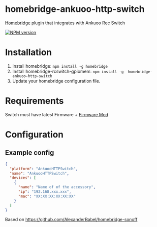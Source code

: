 # homebridge-ankuoo-http-switch
[Homebridge](https://github.com/nfarina/homebridge/) plugin that integrates with Ankuoo Rec Switch

[![NPM version][npm-image]][npm-url]

[npm-image]: https://img.shields.io/npm/v/homebridge-sonoff.svg
[npm-url]: https://www.npmjs.com/package/homebridge-sonoff

# Installation

1. Install homebridge: `npm install -g homebridge`
1. Install homebridge-rcswitch-gpiomem: `npm install -g  homebridge-ankuoo-http-switch`
1. Update your homebridge configuration file.

# Requirements

Switch must have latest Firmware + [Firmware Mod](https://github.com/ljalves/hfeasy)

# Configuration

## Example config

```json
{
  "platform": "AnkuooHTTPSwitch",
  "name": "AnkuooHTTPSwitch",
  "devices": [
    {
      "name": "Name of of the accessory",
      "ip": "192.168.xxx.xxx",
      "mac": "XX:XX:XX:XX:XX:XX"
    }
  ]
}
```

Based on https://github.com/AlexanderBabel/homebridge-sonoff
